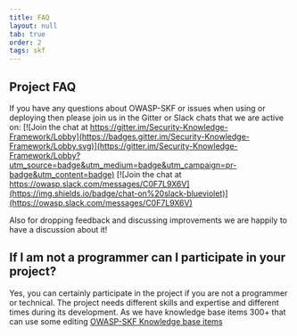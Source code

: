 ```yaml
---
title: FAQ
layout: null
tab: true
order: 2
tags: skf
---
```


## Project FAQ

If you have any questions about OWASP-SKF or issues when using or deploying then please join us in the Gitter or Slack chats that we are active on:
[![Join the chat at https://gitter.im/Security-Knowledge-Framework/Lobby](https://badges.gitter.im/Security-Knowledge-Framework/Lobby.svg)](https://gitter.im/Security-Knowledge-Framework/Lobby?utm_source=badge&utm_medium=badge&utm_campaign=pr-badge&utm_content=badge)
[![Join the chat at https://owasp.slack.com/messages/C0F7L9X6V](https://img.shields.io/badge/chat-on%20slack-blueviolet)](https://owasp.slack.com/messages/C0F7L9X6V)

Also for dropping feedback and discussing improvements we are happily to have a discussion about it!

## If I am not a programmer can I participate in your project?

Yes, you can certainly participate in the project if you are not a programmer or technical. The project needs different skills and expertise and different times during its development. As we have knowledge base items 300+ that can use some editing [OWASP-SKF Knowledge base items](https://github.com/blabla1337/skf-flask/tree/master/skf/markdown/knowledge_base)
